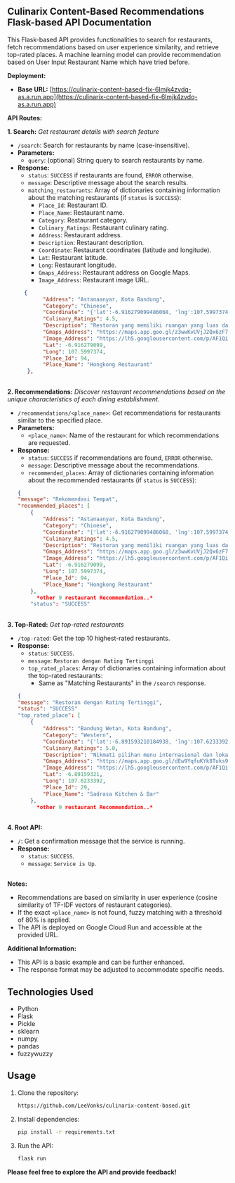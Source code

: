 ## Culinarix Content-Based Recommendations Flask-based API Documentation

This Flask-based API provides functionalities to search for restaurants, fetch recommendations based on user experience similarity, and retrieve top-rated places. A machine learning model can provide recommendation based on User Input Restaurant Name which have tried before. 

**Deployment:**

* **Base URL:** [https://culinarix-content-based-fix-6lmjk4zvdq-as.a.run.app](https://culinarix-content-based-fix-6lmjk4zvdq-as.a.run.app)

**API Routes:**

**1. Search:**
*Get restaurant details with search feature*

* `/search`: Search for restaurants by name (case-insensitive).
* **Parameters:**
    * `query`: (optional) String query to search restaurants by name.
* **Response:**
    * `status`: `SUCCESS` if restaurants are found, `ERROR` otherwise.
    * `message`: Descriptive message about the search results.
    * `matching_restaurants`: Array of dictionaries containing information about the matching restaurants (if `status` is `SUCCESS`):
        * `Place_Id`: Restaurant ID.
        * `Place_Name`: Restaurant name.
        * `Category`: Restaurant category.
        * `Culinary_Ratings`: Restaurant culinary rating.
        * `Address`: Restaurant address.
        * `Description`: Restaurant description.
        * `Coordinate`: Restaurant coordinates (latitude and longitude).
        * `Lat`: Restaurant latitude.
        * `Long`: Restaurant longitude.
        * `Gmaps_Address`: Restaurant address on Google Maps.
        * `Image_Address`: Restaurant image URL.
    ```json
      {
            "Address": "Astanaanyar, Kota Bandung",
            "Category": "Chinese",
            "Coordinate": "{'lat':-6.916279099486068, 'lng':107.59973743179438}",
            "Culinary_Ratings": 4.5,
            "Description": "Restoran yang memiliki ruangan yang luas dan cocok untuk berbagai acara, menawarkan beragam                   menu hidangan China, termasuk pork hong.",
            "Gmaps_Address": "https://maps.app.goo.gl/z3wwKvUVjJ2Qx6zF7",
            "Image_Address": "https://lh5.googleusercontent.com/p/AF1QipPRHbJIucHceFJTu_FMQGyP9ts6HG0F5CpVg1XD=w122-h92-k-               no",
            "Lat": -6.916279099,
            "Long": 107.5997374,
            "Place_Id": 94,
            "Place_Name": "Hongkong Restaurant"
       },
    ```
##

**2. Recommendations:**
*Discover restaurant recommendations based on the unique characteristics of each dining establishment.*

* `/recommendations/<place_name>`: Get recommendations for restaurants similar to the specified place.
* **Parameters:**
    * `<place_name>`: Name of the restaurant for which recommendations are requested.
* **Response:**
    * `status`: `SUCCESS` if recommendations are found, `ERROR` otherwise.
    * `message`: Descriptive message about the recommendations.
    * `recommended_places`: Array of dictionaries containing information about the recommended restaurants (if `status` is `SUCCESS`):
    ```json
   {
    "message": "Rekomendasi Tempat",
    "recommended_places": [
        {
            "Address": "Astanaanyar, Kota Bandung",
            "Category": "Chinese",
            "Coordinate": "{'lat':-6.916279099486068, 'lng':107.59973743179438}",
            "Culinary_Ratings": 4.5,
            "Description": "Restoran yang memiliki ruangan yang luas dan cocok untuk berbagai acara, menawarkan beragam                   menu hidangan China, termasuk pork hong.",
            "Gmaps_Address": "https://maps.app.goo.gl/z3wwKvUVjJ2Qx6zF7",
            "Image_Address": "https://lh5.googleusercontent.com/p/AF1QipPRHbJIucHceFJTu_FMQGyP9ts6HG0F5CpVg1XD=w122-h92-k-               no",
            "Lat": -6.916279099,
            "Long": 107.5997374,
            "Place_Id": 94,
            "Place_Name": "Hongkong Restaurant"
        },
          *other 9 restaurant Recommendation..*
        "status": "SUCCESS"
    ```
        
##

**3. Top-Rated:**
*Get top-rated restaurants*

* `/top-rated`: Get the top 10 highest-rated restaurants.
* **Response:**
    * `status`: `SUCCESS`.
    * `message`: `Restoran dengan Rating Tertinggi`
    * `top_rated_places`: Array of dictionaries containing information about the top-rated restaurants:
        * Same as "Matching Restaurants" in the `/search` response.
    ```json
   {
    "message": "Restoran dengan Rating Tertinggi",
    "status": "SUCCESS"
    "top_rated_place": [
        {
            "Address": "Bandung Wetan, Kota Bandung",
            "Category": "Western",
            "Coordinate": "{'lat':-6.891593210184938, 'lng':107.62333924190962}",
            "Culinary_Ratings": 5.0,
            "Description": "Nikmati pilihan menu internasional dan lokal kami yang beragam dengan variasi ala carte. Menu ini mengutamakan bahan-bahan organik lokal dan mendukung keberlanjutan, sambil mempertahankan keaslian warisan lokal. Semua hidangan disajikan dengan sentuhan teknik memasak klasik, menawarkan pengalaman rasa terbaik dari masakan Indonesia-Sunda yang segar. Temukan juga ragam minuman pilihan yang disiapkan dengan antusiasme oleh bartender kami.",
            "Gmaps_Address": "https://maps.app.goo.gl/dEw9YqfuKYk8Tuks9",
            "Image_Address": "https://lh5.googleusercontent.com/p/AF1QipMidZxzG5xcO94yNPt_uWX4ivA90bdbPS6Lp36Y=w122-h92-k-no",
            "Lat": -6.89159321,
            "Long": 107.6233392,
            "Place_Id": 29,
            "Place_Name": "Sadrasa Kitchen & Bar"
        },
          *other 9 restaurant Recommendation..*
    ```
##

**4. Root API:**

* `/`: Get a confirmation message that the service is running.
* **Response:**
    * `status`: `SUCCESS`.
    * `message`: `Service is Up`.
##
**Notes:**

* Recommendations are based on similarity in user experience (cosine similarity of TF-IDF vectors of restaurant categories).
* If the exact `<place_name>` is not found, fuzzy matching with a threshold of 80% is applied.
* The API is deployed on Google Cloud Run and accessible at the provided URL.

**Additional Information:**

* This API is a basic example and can be further enhanced.
* The response format may be adjusted to accommodate specific needs.

## Technologies Used

- Python
- Flask
- Pickle
- sklearn
- numpy
- pandas
- fuzzywuzzy

## Usage

1. Clone the repository:

   ```bash
   https://github.com/LeeVonks/culinarix-content-based.git

   
2. Install dependencies:
   ```bash
   pip install -r requirements.txt

3. Run the API:
   ```bash
   flask run

**Please feel free to explore the API and provide feedback!**

